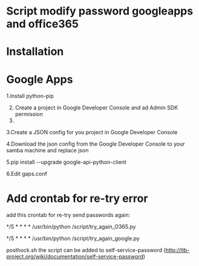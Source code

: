 Script modify password googleapps and office365
====

Installation
======

Google Apps
=========
1.Install python-pip

2. Create a project in Google Developer Console and ad Admin SDK permission
3. 
3.Create a JSON config for you project in Google Developer Console

4.Download the json config from the Google Developer Console to your samba machine and replace json

5.pip install --upgrade google-api-python-client

6.Edit gaps.conf 

Add crontab for re-try error
====
add this crontab for re-try send passwords again:

*/5 * * * * /usr/bin/python /script/try_again_O365.py

*/5 * * * * /usr/bin/python /script/try_again_google.py

posthock.sh the script can be added to self-service-password (http://ltb-project.org/wiki/documentation/self-service-password)
